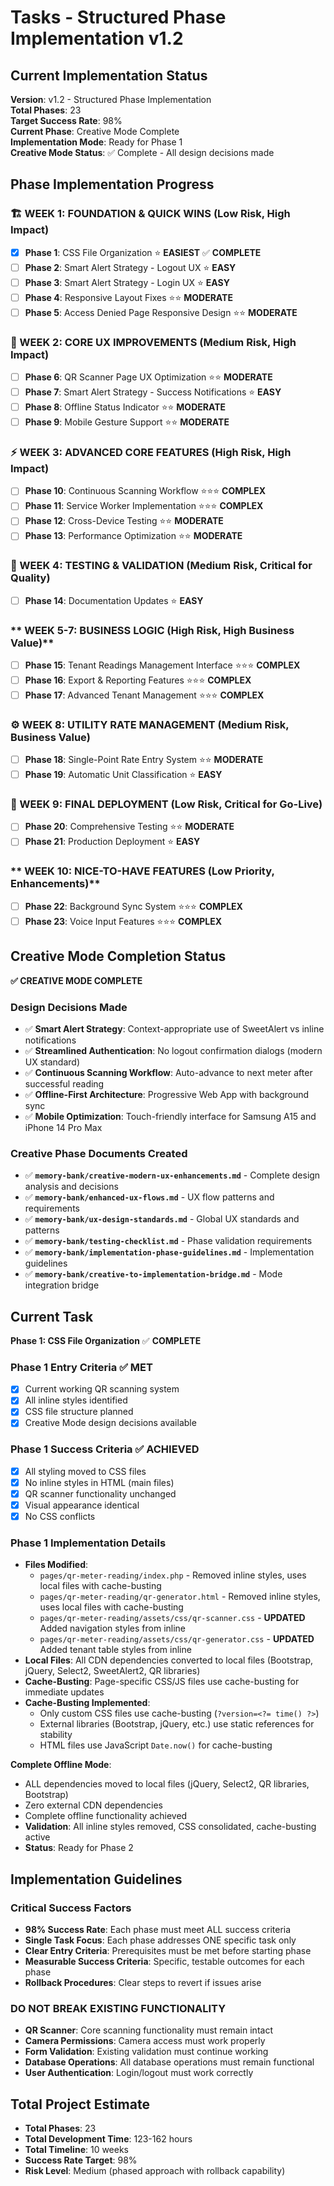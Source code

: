 # Tasks - Structured Phase Implementation v1.2

## Current Implementation Status
**Version**: v1.2 - Structured Phase Implementation  
**Total Phases**: 23  
**Target Success Rate**: 98%  
**Current Phase**: Creative Mode Complete  
**Implementation Mode**: Ready for Phase 1  
**Creative Mode Status**: ✅ Complete - All design decisions made  

## Phase Implementation Progress

### **🏗️ WEEK 1: FOUNDATION & QUICK WINS (Low Risk, High Impact)**
- [x] **Phase 1**: CSS File Organization ⭐ **EASIEST** ✅ **COMPLETE**
- [ ] **Phase 2**: Smart Alert Strategy - Logout UX ⭐ **EASY**
- [ ] **Phase 3**: Smart Alert Strategy - Login UX ⭐ **EASY**
- [ ] **Phase 4**: Responsive Layout Fixes ⭐⭐ **MODERATE**
- [ ] **Phase 5**: Access Denied Page Responsive Design ⭐⭐ **MODERATE**

### **🎯 WEEK 2: CORE UX IMPROVEMENTS (Medium Risk, High Impact)**
- [ ] **Phase 6**: QR Scanner Page UX Optimization ⭐⭐ **MODERATE**
- [ ] **Phase 7**: Smart Alert Strategy - Success Notifications ⭐ **EASY**
- [ ] **Phase 8**: Offline Status Indicator ⭐⭐ **MODERATE**
- [ ] **Phase 9**: Mobile Gesture Support ⭐⭐ **MODERATE**

### **⚡ WEEK 3: ADVANCED CORE FEATURES (High Risk, High Impact)**
- [ ] **Phase 10**: Continuous Scanning Workflow ⭐⭐⭐ **COMPLEX**
- [ ] **Phase 11**: Service Worker Implementation ⭐⭐⭐ **COMPLEX**
- [ ] **Phase 12**: Cross-Device Testing ⭐⭐ **MODERATE**
- [ ] **Phase 13**: Performance Optimization ⭐⭐ **MODERATE**

### **🧪 WEEK 4: TESTING & VALIDATION (Medium Risk, Critical for Quality)**
- [ ] **Phase 14**: Documentation Updates ⭐ **EASY**

### ** WEEK 5-7: BUSINESS LOGIC (High Risk, High Business Value)**
- [ ] **Phase 15**: Tenant Readings Management Interface ⭐⭐⭐ **COMPLEX**
- [ ] **Phase 16**: Export & Reporting Features ⭐⭐⭐ **COMPLEX**
- [ ] **Phase 17**: Advanced Tenant Management ⭐⭐⭐ **COMPLEX**

### **⚙️ WEEK 8: UTILITY RATE MANAGEMENT (Medium Risk, Business Value)**
- [ ] **Phase 18**: Single-Point Rate Entry System ⭐⭐ **MODERATE**
- [ ] **Phase 19**: Automatic Unit Classification ⭐ **EASY**

### **🚀 WEEK 9: FINAL DEPLOYMENT (Low Risk, Critical for Go-Live)**
- [ ] **Phase 20**: Comprehensive Testing ⭐⭐ **MODERATE**
- [ ] **Phase 21**: Production Deployment ⭐ **EASY**

### ** WEEK 10: NICE-TO-HAVE FEATURES (Low Priority, Enhancements)**
- [ ] **Phase 22**: Background Sync System ⭐⭐⭐ **COMPLEX**
- [ ] **Phase 23**: Voice Input Features ⭐⭐⭐ **COMPLEX**

## Creative Mode Completion Status
**✅ CREATIVE MODE COMPLETE**

### **Design Decisions Made**
- ✅ **Smart Alert Strategy**: Context-appropriate use of SweetAlert vs inline notifications
- ✅ **Streamlined Authentication**: No logout confirmation dialogs (modern UX standard)
- ✅ **Continuous Scanning Workflow**: Auto-advance to next meter after successful reading
- ✅ **Offline-First Architecture**: Progressive Web App with background sync
- ✅ **Mobile Optimization**: Touch-friendly interface for Samsung A15 and iPhone 14 Pro Max

### **Creative Phase Documents Created**
- ✅ **`memory-bank/creative-modern-ux-enhancements.md`** - Complete design analysis and decisions
- ✅ **`memory-bank/enhanced-ux-flows.md`** - UX flow patterns and requirements
- ✅ **`memory-bank/ux-design-standards.md`** - Global UX standards and patterns
- ✅ **`memory-bank/testing-checklist.md`** - Phase validation requirements
- ✅ **`memory-bank/implementation-phase-guidelines.md`** - Implementation guidelines
- ✅ **`memory-bank/creative-to-implementation-bridge.md`** - Mode integration bridge

## Current Task
**Phase 1: CSS File Organization** ✅ **COMPLETE**

### **Phase 1 Entry Criteria** ✅ **MET**
- [x] Current working QR scanning system
- [x] All inline styles identified
- [x] CSS file structure planned
- [x] Creative Mode design decisions available

### **Phase 1 Success Criteria** ✅ **ACHIEVED**
- [x] All styling moved to CSS files
- [x] No inline styles in HTML (main files)
- [x] QR scanner functionality unchanged
- [x] Visual appearance identical
- [x] No CSS conflicts

### **Phase 1 Implementation Details**
- **Files Modified**: 
  - `pages/qr-meter-reading/index.php` - Removed inline styles, uses local files with cache-busting
  - `pages/qr-meter-reading/qr-generator.html` - Removed inline styles, uses local files with cache-busting
  - `pages/qr-meter-reading/assets/css/qr-scanner.css` - **UPDATED** Added navigation styles from inline
  - `pages/qr-meter-reading/assets/css/qr-generator.css` - **UPDATED** Added tenant table styles from inline
- **Local Files**: All CDN dependencies converted to local files (Bootstrap, jQuery, Select2, SweetAlert2, QR libraries)
- **Cache-Busting**: Page-specific CSS/JS files use cache-busting for immediate updates
- **Cache-Busting Implemented**: 
  - Only custom CSS files use cache-busting (`?version=<?= time() ?>`)
  - External libraries (Bootstrap, jQuery, etc.) use static references for stability
  - HTML files use JavaScript `Date.now()` for cache-busting

**Complete Offline Mode**: 
  - ALL dependencies moved to local files (jQuery, Select2, QR libraries, Bootstrap)
  - Zero external CDN dependencies
  - Complete offline functionality achieved
- **Validation**: All inline styles removed, CSS consolidated, cache-busting active
- **Status**: Ready for Phase 2

## Implementation Guidelines

### **Critical Success Factors**
- **98% Success Rate**: Each phase must meet ALL success criteria
- **Single Task Focus**: Each phase addresses ONE specific task only
- **Clear Entry Criteria**: Prerequisites must be met before starting phase
- **Measurable Success Criteria**: Specific, testable outcomes for each phase
- **Rollback Procedures**: Clear steps to revert if issues arise

### **DO NOT BREAK EXISTING FUNCTIONALITY**
- **QR Scanner**: Core scanning functionality must remain intact
- **Camera Permissions**: Camera access must work properly
- **Form Validation**: Existing validation must continue working
- **Database Operations**: All database operations must remain functional
- **User Authentication**: Login/logout must work correctly

## Total Project Estimate
- **Total Phases**: 23
- **Total Development Time**: 123-162 hours
- **Total Timeline**: 10 weeks
- **Success Rate Target**: 98%
- **Risk Level**: Medium (phased approach with rollback capability)
